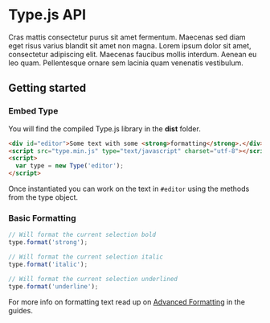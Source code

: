 # Type.js API

Cras mattis consectetur purus sit amet fermentum. Maecenas sed diam eget risus varius blandit sit amet non magna. Lorem ipsum dolor sit amet, consectetur adipiscing elit. Maecenas faucibus mollis interdum. Aenean eu leo quam. Pellentesque ornare sem lacinia quam venenatis vestibulum.

## Getting started

### Embed Type

You will find the compiled Type.js library in the **dist** folder.

```html
<div id="editor">Some text with some <strong>formatting</strong>.</div>
<script src="type.min.js" type="text/javascript" charset="utf-8"></script>
<script>
  var type = new Type('editor');
</script>
```
Once instantiated you can work on the text in `#editor` using the methods from the type object.

### Basic Formatting

```javascript
// Will format the current selection bold
type.format('strong');

// Will format the current selection italic
type.format('italic');

// Will format the current selection underlined
type.format('underline');
```
For more info on formatting text read up on [Advanced Formatting](https://github.com/LukasBombach/Type.js/docs/formatting.md) in the guides.
